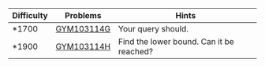 | Difficulty | Problems | Hints |
| -------- | -------- | -------- |
| *1700 | [GYM103114G](https://codeforces.com/gym/103114/problem/G) | Your query should. |
| *1900 | [GYM103114H](https://codeforces.com/gym/103114/problem/H) | Find the lower bound. Can it be reached? |